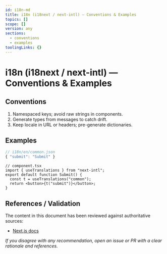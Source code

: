 ```yaml
---
id: i18n-md
title: i18n (i18next / next-intl) — Conventions & Examples
topics: []
scope: []
version: any
sections:
  - conventions
  - examples
toolingLinks: {}
---
```

# i18n (i18next / next-intl) — Conventions & Examples

## Conventions
1. Namespaced keys; avoid raw strings in components.
2. Generate types from messages to catch drift.
3. Keep locale in URL or headers; pre-generate dictionaries.

## Examples
```ts
// i18n/en/common.json
{ "submit": "Submit" }
```
```tsx
// component.tsx
import { useTranslations } from "next-intl";
export default function Submit() {
  const t = useTranslations("common");
  return <button>{t("submit")}</button>;
}
```

## References / Validation

The content in this document has been reviewed against authoritative sources:
- [Next.js docs](https://nextjs.org/docs)

_If you disagree with any recommendation, open an issue or PR with a clear rationale and references._

